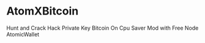 # AtomXBitcoin
Hunt and Crack Hack Private Key Bitcoin On Cpu Saver Mod with Free Node AtomicWallet
